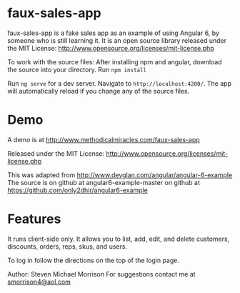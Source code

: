 # faux-sales-app
faux-sales-app is a fake sales app as an example of using Angular 6, by someone who is still learning it.
It is an open source library released under the MIT License: http://www.opensource.org/licenses/mit-license.php

To work with the source files:
After installing npm and angular, download the source into your directory.
Run `npm install`

Run `ng serve` for a dev server. Navigate to `http://localhost:4200/`. The app will automatically reload if you change any of the source files.


Demo
====

A demo is at http://www.methodicalmiracles.com/faux-sales-app

Released under the MIT License: http://www.opensource.org/licenses/mit-license.php

This was adapted from http://www.devglan.com/angular/angular-6-example
The source is on github at 
angular6-example-master on github at https://github.com/only2dhir/angular6-example

Features
========

It runs client-side only. It allows you to list, add, edit, and delete customers, discounts, orders, reps, skus, and users.

To log in follow the directions on the top of the login page.

Author: Steven Michael Morrison
For suggestions contact me at smorrison4@aol.com

